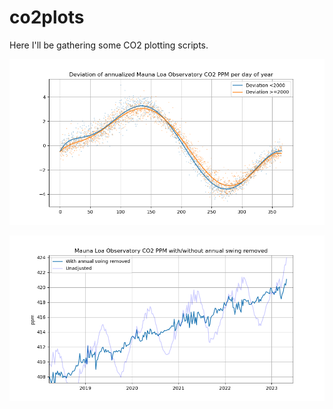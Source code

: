 # co2plots
Here I'll be gathering some CO2 plotting scripts.

![](annual-swing.png)

![](nowcast.png)
